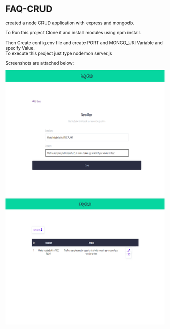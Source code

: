 # FAQ-CRUD
created a node CRUD application with express and mongodb.

To Run this project Clone it and install modules using npm install.


Then Create config.env file and create PORT and MONGO_URI Variable and specify Value.  
To execute this project just type nodemon server.js


Screenshots are attached below:

<img src="Screenshot/Screenshot (26).png" height="400" alt="Screenshot"/> 

<img src="Screenshot/Screenshot (27).png" height="400" alt="Screenshot"/> 
